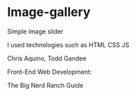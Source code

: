 # Image-gallery
Simple image slider

I used technologies such as
HTML
CSS
JS

Chris Aquino, Todd Gandee

Front-End
Web Development:

The Big
Nerd Ranch Guide
